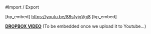 #Import / Export

[bp_embed] https://youtu.be/88sfyjgVgj8 [bp_embed]

[**DROPBOX VIDEO**](https://www.dropbox.com/s/15i1lbl6bj7ujjp/buddyboss-theme-options-import-export.mp4?raw=1)
(To be embedded once we upload it to Youtube...)